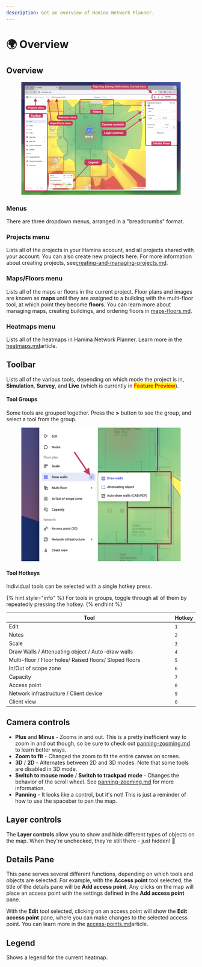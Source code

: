 ```yaml
---
description: Get an overview of Hamina Network Planner.
---
```


# 🌍 Overview

## Overview

<figure><img src="../.gitbook/assets/hamina-overview.png" alt=""><figcaption></figcaption></figure>

### Menus

There are three dropdown menus, arranged in a "breadcrumbs" format.

### Projects menu

Lists all of the projects in your Hamina account, and all projects shared with your account. You can also create new projects here. For more information about creating projects, see[creating-and-managing-projects.md](creating-and-managing-projects.md "mention").

### Maps/Floors menu

Lists all of the maps or floors in the current project. Floor plans and images are known as **maps** until they are assigned to a building with the multi-floor tool, at which point they become **floors**. You can learn more about managing maps, creating buildings, and ordering floors in [maps-floors.md](maps-floors.md "mention").

### Heatmaps menu

Lists all of the heatmaps in Hamina Network Planner. Learn more in the [heatmaps.md](heatmaps.md "mention")article.

## Toolbar

Lists all of the various tools, depending on which mode the project is in, **Simulation**, **Survey**, and **Live** (which is currently in <mark style="color:red;">**Feature Preview**</mark>).

#### Tool Groups

Some tools are grouped together. Press the **>** button to see the group, and select a tool from the group.

<div align="left">

<figure><img src="../.gitbook/assets/expose-tool-group.png" alt="" width="563"><figcaption></figcaption></figure>

</div>

#### Tool Hotkeys

Individual tools can be selected with a single hotkey press.&#x20;

{% hint style="info" %}
For tools in groups, toggle through all of them by repeatedly pressing the hotkey.
{% endhint %}

<table><thead><tr><th width="447">Tool</th><th>Hotkey</th></tr></thead><tbody><tr><td>Edit</td><td><code>1</code></td></tr><tr><td>Notes</td><td><code>2</code></td></tr><tr><td>Scale</td><td><code>3</code></td></tr><tr><td>Draw Walls / Attenuating object / Auto-draw walls</td><td><code>4</code></td></tr><tr><td>Multi-floor / Floor holes/ Raised floors/ Sloped floors</td><td><code>5</code></td></tr><tr><td>In/Out of scope zone</td><td><code>6</code></td></tr><tr><td>Capacity</td><td><code>7</code></td></tr><tr><td>Access point</td><td><code>8</code></td></tr><tr><td>Network infrastructure / Client device</td><td><code>9</code></td></tr><tr><td>Client view</td><td><code>0</code></td></tr></tbody></table>



## Camera controls

* **Plus** and **Minus** - Zooms in and out. This is a pretty inefficient way to zoom in and out though, so be sure to check out [panning-zooming.md](panning-zooming.md "mention") to learn better ways.
* **Zoom to fit** - Changed the zoom to fit the entire canvas on screen.
* **3D** / **2D** - Alternates between 2D and 3D modes. Note that some tools are disabled in 3D mode.
* **Switch to mouse mode** / **Switch to trackpad mode** - Changes the behavior of the scroll wheel. See [panning-zooming.md](panning-zooming.md "mention") for more information.
* **Panning** - It looks like a control, but it's not! This is just a reminder of how to use the spacebar to pan the map.

## Layer controls

The **Layer controls** allow you to show and hide different types of objects on the map. When they're unchecked, they're still there - just hidden! 🤫

## Details Pane

This pane serves several different functions, depending on which tools and objects are selected. For example, with the **Access point** tool selected, the title of the details pane will be **Add access point**. Any clicks on the map will place an access point with the settings defined in the **Add access point** pane.

With the **Edit** tool selected, clicking on an access point will show the **Edit access point** pane, where you can make changes to the selected access point. You can learn more in the [access-points.md](../design/access-points.md "mention")article.

## Legend

Shows a legend for the current heatmap.

